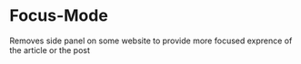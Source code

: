# Focus-Mode
Removes side panel on some website to provide more focused exprence of the article or the post
